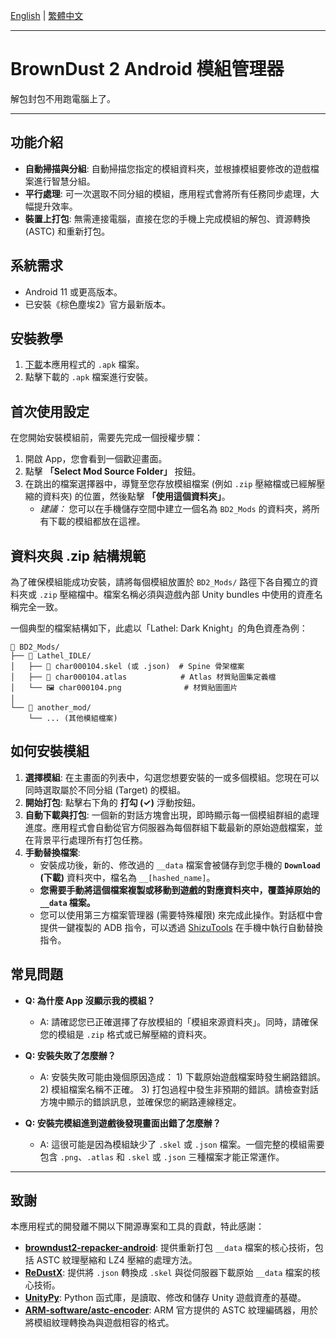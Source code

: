 [English](./README.md) | [繁體中文](./README.zh-TW.md)

---

# BrownDust 2 Android 模組管理器

解包封包不用跑電腦上了。

---

## 功能介紹

*   **自動掃描與分組**: 自動掃描您指定的模組資料夾，並根據模組要修改的遊戲檔案進行智慧分組。
*   **平行處理**: 可一次選取不同分組的模組，應用程式會將所有任務同步處理，大幅提升效率。
*   **裝置上打包**: 無需連接電腦，直接在您的手機上完成模組的解包、資源轉換 (ASTC) 和重新打包。

## 系統需求

*   Android 11 或更高版本。
*   已安裝《棕色塵埃2》官方最新版本。

## 安裝教學

1.  [下載](https://github.com/Ark-Repoleved/bd2-android-mod-manager/releases)本應用程式的 `.apk` 檔案。
2.  點擊下載的 `.apk` 檔案進行安裝。

## 首次使用設定

在您開始安裝模組前，需要先完成一個授權步驟：

1.  開啟 App，您會看到一個歡迎畫面。
2.  點擊 **「Select Mod Source Folder」** 按鈕。
3.  在跳出的檔案選擇器中，導覽至您存放模組檔案 (例如 `.zip` 壓縮檔或已經解壓縮的資料夾) 的位置，然後點擊 **「使用這個資料夾」**。
    *   *建議：* 您可以在手機儲存空間中建立一個名為 `BD2_Mods` 的資料夾，將所有下載的模組都放在這裡。

## 資料夾與 .zip 結構規範

為了確保模組能成功安裝，請將每個模組放置於 `BD2_Mods/` 路徑下各自獨立的資料夾或 `.zip` 壓縮檔中。檔案名稱必須與遊戲內部 Unity bundles 中使用的資產名稱完全一致。

一個典型的檔案結構如下，此處以「Lathel: Dark Knight」的角色資產為例：

```
📁 BD2_Mods/
├── 📁 Lathel_IDLE/
│   ├── 📄 char000104.skel (或 .json)  # Spine 骨架檔案
│   ├── 📄 char000104.atlas            # Atlas 材質貼圖集定義檔
│   └── 🖼️ char000104.png              # 材質貼圖圖片
│
└── 📁 another_mod/
    └── ... (其他模組檔案)
```

## 如何安裝模組

1.  **選擇模組**: 在主畫面的列表中，勾選您想要安裝的一或多個模組。您現在可以同時選取屬於不同分組 (Target) 的模組。
2.  **開始打包**: 點擊右下角的 **打勾 (✓)** 浮動按鈕。
3.  **自動下載與打包**: 一個新的對話方塊會出現，即時顯示每一個模組群組的處理進度。應用程式會自動從官方伺服器為每個群組下載最新的原始遊戲檔案，並在背景平行處理所有打包任務。
4.  **手動替換檔案**:
    *   安裝成功後，新的、修改過的 `__data` 檔案會被儲存到您手機的 **`Download` (下載)** 資料夾中，檔名為 `__[hashed_name]`。
    *   **您需要手動將這個檔案複製或移動到遊戲的對應資料夾中，覆蓋掉原始的 `__data` 檔案。**
    *   您可以使用第三方檔案管理器 (需要特殊權限) 來完成此操作。對話框中會提供一鍵複製的 ADB 指令，可以透過 [ShizuTools](https://github.com/legendsayantan/ShizuTools) 在手機中執行自動替換指令。

## 常見問題

*   **Q: 為什麼 App 沒顯示我的模組？**
    *   A: 請確認您已正確選擇了存放模組的「模組來源資料夾」。同時，請確保您的模組是 `.zip` 格式或已解壓縮的資料夾。

*   **Q: 安裝失敗了怎麼辦？**
    *   A: 安裝失敗可能由幾個原因造成： 1) 下載原始遊戲檔案時發生網路錯誤。 2) 模組檔案名稱不正確。 3) 打包過程中發生非預期的錯誤。請檢查對話方塊中顯示的錯誤訊息，並確保您的網路連線穩定。

*   **Q: 安裝完模組進到遊戲後發現畫面出錯了怎麼辦？**
    *   A: 這很可能是因為模組缺少了 `.skel` 或 `.json` 檔案。一個完整的模組需要包含 `.png`、`.atlas` 和 `.skel` 或 `.json` 三種檔案才能正常運作。

---

## 致謝

本應用程式的開發離不開以下開源專案和工具的貢獻，特此感謝：

*   **[browndust2-repacker-android](https://codeberg.org/kxdekxde/browndust2-repacker-android)**: 提供重新打包 `__data` 檔案的核心技術，包括 ASTC 紋理壓縮和 LZ4 壓縮的處理方法。
*   **[ReDustX](https://github.com/Jelosus2/ReDustX)**: 提供將 `.json` 轉換成 `.skel` 與從伺服器下載原始 `__data` 檔案的核心技術。
*   **[UnityPy](https://github.com/K0lb3/UnityPy)**: Python 函式庫，是讀取、修改和儲存 Unity 遊戲資產的基礎。
*   **[ARM-software/astc-encoder](https://github.com/ARM-software/astc-encoder)**: ARM 官方提供的 ASTC 紋理編碼器，用於將模組紋理轉換為與遊戲相容的格式。
